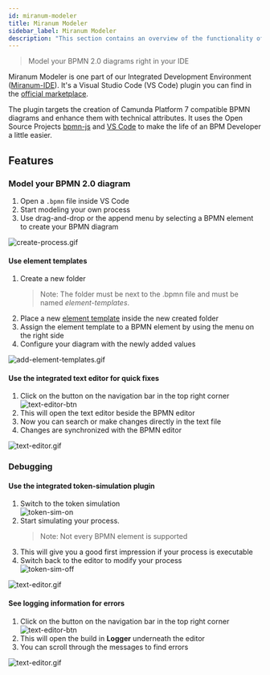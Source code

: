 ```yaml
---
id: miranum-modeler
title: Miranum Modeler
sidebar_label: Miranum Modeler  
description: "This section contains an overview of the functionality of the Miranum Modeler."
---
```


> Model your BPMN 2.0 diagrams right in your IDE

Miranum Modeler is one part of our Integrated Development Environment ([Miranum-IDE](intro-miranum-ide.md)).
It's a Visual Studio Code (VS Code) plugin you can find in the [official marketplace](https://marketplace.visualstudio.com/items?itemName=miragon-gmbh.vs-code-bpmn-modeler).

The plugin targets the creation of Camunda Platform 7 compatible BPMN diagrams and enhance them with technical attributes.
It uses the Open Source Projects [bpmn-js](https://bpmn.io/toolkit/bpmn-js/) and [VS Code](https://code.visualstudio.com/) 
to make the life of an BPM Developer a little easier.

## Features

### Model your BPMN 2.0 diagram
1. Open a `.bpmn` file inside VS Code
2. Start modeling your own process
3. Use drag-and-drop or the append menu by selecting a BPMN element to create your BPMN diagram

![create-process.gif](@site/docs/components/miranum-ide/static/img/miranum-modeler/create-process.gif)

#### Use element templates
1. Create a new folder
   > Note: The folder must be next to the .bpmn file and must be named *_element-templates_*.
2. Place a new [element template](https://docs.camunda.io/docs/components/modeler/desktop-modeler/element-templates/about-templates/) inside the new created folder
3. Assign the element template to a BPMN element by using the menu on the right side
4. Configure your diagram with the newly added values

![add-element-templates.gif](@site/docs/components/miranum-ide/static/img/miranum-modeler/add-element-templates.gif)

#### Use the integrated text editor for quick fixes
1. Click on the button on the navigation bar in the top right corner  
   ![text-editor-btn](@site/docs/components/miranum-ide/static/img/miranum-modeler/text-editor-btn.png)
2. This will open the text editor beside the BPMN editor
3. Now you can search or make changes directly in the text file
4. Changes are synchronized with the BPMN editor

![text-editor.gif](@site/docs/components/miranum-ide/static/img/miranum-modeler/text-editor.gif)

### Debugging

#### Use the integrated token-simulation plugin
1. Switch to the token simulation  
   ![token-sim-on](@site/docs/components/miranum-ide/static/img/miranum-modeler/token-sim-off.png)
2. Start simulating your process.
   > Note: Not every BPMN element is supported
3. This will give you a good first impression if your process is executable
4. Switch back to the editor to modify your process  
   ![token-sim-off](@site/docs/components/miranum-ide/static/img/miranum-modeler/token-sim-on.png)
 
![text-editor.gif](@site/docs/components/miranum-ide/static/img/miranum-modeler/token-sim.gif)

#### See logging information for errors
1. Click on the button on the navigation bar in the top right corner  
   ![text-editor-btn](@site/docs/components/miranum-ide/static/img/miranum-modeler/logging-btn.png)
2. This will open the build in **Logger** underneath the editor
3. You can scroll through the messages to find errors

![text-editor.gif](@site/docs/components/miranum-ide/static/img/miranum-modeler/logging.gif)
